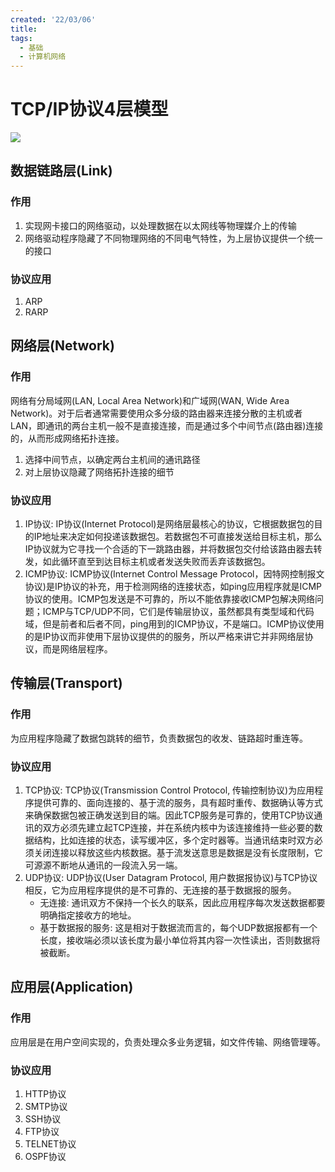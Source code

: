 ```yaml
---
created: '22/03/06'
title: 
tags:
  - 基础
  - 计算机网络
---
```

# TCP/IP协议4层模型
![](https://tuchuang-1300339532.cos.ap-chengdu.myqcloud.com/img/20220306105253.png)

## 数据链路层(Link)
### 作用
1. 实现网卡接口的网络驱动，以处理数据在以太网线等物理媒介上的传输  
2. 网络驱动程序隐藏了不同物理网络的不同电气特性，为上层协议提供一个统一的接口
### 协议应用
1. ARP
2. RARP

## 网络层(Network)
### 作用
网络有分局域网(LAN, Local Area Network)和广域网(WAN, Wide Area Network)。对于后者通常需要使用众多分级的路由器来连接分散的主机或者LAN，即通讯的两台主机一般不是直接连接，而是通过多个中间节点(路由器)连接的，从而形成网络拓扑连接。
1. 选择中间节点，以确定两台主机间的通讯路径
2. 对上层协议隐藏了网络拓扑连接的细节
### 协议应用
1. IP协议: IP协议(Internet Protocol)是网络层最核心的协议，它根据数据包的目的IP地址来决定如何投递该数据包。若数据包不可直接发送给目标主机，那么IP协议就为它寻找一个合适的下一跳路由器，并将数据包交付给该路由器去转发，如此循环直至到达目标主机或者发送失败而丢弃该数据包。
2. ICMP协议: ICMP协议(Internet Control Message Protocol，因特网控制报文协议)是IP协议的补充，用于检测网络的连接状态，如ping应用程序就是ICMP协议的使用。ICMP包发送是不可靠的，所以不能依靠接收ICMP包解决网络问题；ICMP与TCP/UDP不同，它们是传输层协议，虽然都具有类型域和代码域，但是前者和后者不同，ping用到的ICMP协议，不是端口。ICMP协议使用的是IP协议而非使用下层协议提供的的服务，所以严格来讲它并非网络层协议，而是网络层程序。

## 传输层(Transport)
### 作用
为应用程序隐藏了数据包跳转的细节，负责数据包的收发、链路超时重连等。
### 协议应用
1. TCP协议: TCP协议(Transmission Control Protocol, 传输控制协议)为应用程序提供可靠的、面向连接的、基于流的服务，具有超时重传、数据确认等方式来确保数据包被正确发送到目的端。因此TCP服务是可靠的，使用TCP协议通讯的双方必须先建立起TCP连接，并在系统内核中为该连接维持一些必要的数据结构，比如连接的状态，读写缓冲区，多个定时器等。当通讯结束时双方必须关闭连接以释放这些内核数据。基于流发送意思是数据是没有长度限制，它可源源不断地从通讯的一段流入另一端。
2.  UDP协议: UDP协议(User Datagram Protocol, 用户数据报协议)与TCP协议相反，它为应用程序提供的是不可靠的、无连接的基于数据报的服务。
    - 无连接: 通讯双方不保持一个长久的联系，因此应用程序每次发送数据都要明确指定接收方的地址。
    - 基于数据报的服务: 这是相对于数据流而言的，每个UDP数据报都有一个长度，接收端必须以该长度为最小单位将其内容一次性读出，否则数据将被截断。

## 应用层(Application)
### 作用
应用层是在用户空间实现的，负责处理众多业务逻辑，如文件传输、网络管理等。
### 协议应用
1. HTTP协议
2. SMTP协议
3. SSH协议
4. FTP协议
5. TELNET协议
6. OSPF协议
